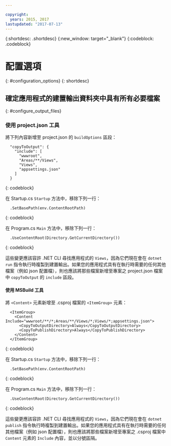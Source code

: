 ```yaml
---

copyright:
  years: 2015, 2017
lastupdated: "2017-07-13"
---
```


{:shortdesc: .shortdesc}
{:new_window: target="_blank"}
{:codeblock: .codeblock}


# 配置選項
{: #configuration_options}
{: shortdesc}

## 確定應用程式的建置輸出資料夾中具有所有必要檔案
{: #configure_output_files}

### 使用 project.json 工具

將下列內容新增至 project.json 的 `buildOptions` 區段：
```
  "copyToOutput": {
    "include": [
      "wwwroot",
      "Areas/**/Views",
      "Views",
      "appsettings.json"
    ]
  }
```
{: codeblock}

在 Startup.cs `Startup` 方法中，移除下列一行：
```
  .SetBasePath(env.ContentRootPath)
```
{: codeblock}

在 Program.cs `Main` 方法中，移除下列一行：
```
  .UseContentRoot(Directory.GetCurrentDirectory())
```
{: codeblock}

這些變更應該容許 .NET CLI 尋找應用程式的 `Views`，因為它們現在會在 `dotnet run` 指令執行時複製到建置輸出。如果您的應用程式具有在執行時需要的任何其他檔案（例如 json 配置檔），則也應該將那些檔案新增至專案之 project.json 檔案中 `copyToOutput` 的 `include` 區段。

#### 使用 MSBuild 工具

將 `<Content>` 元素新增至 .csproj 檔案的 `<ItemGroup>` 元素：
```
  <ItemGroup>
    <Content Include="wwwroot/**/*;Areas/**/Views/*;Views/*;appsettings.json">
      <CopyToOutputDirectory>Always</CopyToOutputDirectory>
      <CopyToPublishDirectory>Always</CopyToPublishDirectory>
    </Content>
  </ItemGroup>
```
{: codeblock}

在 Startup.cs `Startup` 方法中，移除下列一行：
```
  .SetBasePath(env.ContentRootPath)
```
{: codeblock}

在 Program.cs `Main` 方法中，移除下列一行：
```
  .UseContentRoot(Directory.GetCurrentDirectory())
```
{: codeblock}

這些變更應該容許 .NET CLI 尋找應用程式的 `Views`，因為它們現在會在 `dotnet publish` 指令執行時複製到建置輸出。如果您的應用程式具有在執行時需要的任何其他檔案（例如 json 配置檔），則也應該將那些檔案新增至專案之 .csproj 檔案中 `Content` 元素的 `Include` 內容，並以分號區隔。

